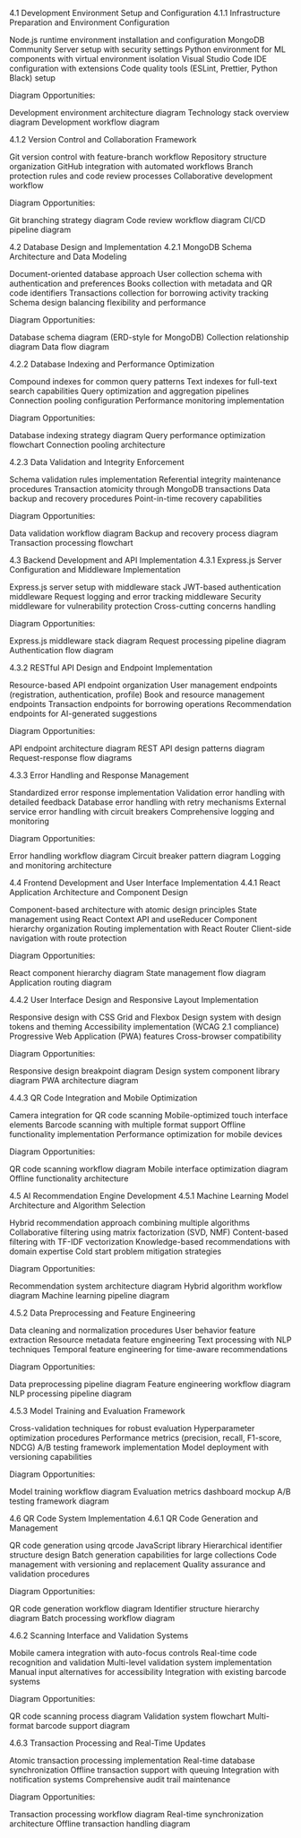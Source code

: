 4.1 Development Environment Setup and Configuration
4.1.1 Infrastructure Preparation and Environment Configuration

Node.js runtime environment installation and configuration
MongoDB Community Server setup with security settings
Python environment for ML components with virtual environment isolation
Visual Studio Code IDE configuration with extensions
Code quality tools (ESLint, Prettier, Python Black) setup

Diagram Opportunities:

Development environment architecture diagram
Technology stack overview diagram
Development workflow diagram

4.1.2 Version Control and Collaboration Framework

Git version control with feature-branch workflow
Repository structure organization
GitHub integration with automated workflows
Branch protection rules and code review processes
Collaborative development workflow

Diagram Opportunities:

Git branching strategy diagram
Code review workflow diagram
CI/CD pipeline diagram


4.2 Database Design and Implementation
4.2.1 MongoDB Schema Architecture and Data Modeling

Document-oriented database approach
User collection schema with authentication and preferences
Books collection with metadata and QR code identifiers
Transactions collection for borrowing activity tracking
Schema design balancing flexibility and performance

Diagram Opportunities:

Database schema diagram (ERD-style for MongoDB)
Collection relationship diagram
Data flow diagram

4.2.2 Database Indexing and Performance Optimization

Compound indexes for common query patterns
Text indexes for full-text search capabilities
Query optimization and aggregation pipelines
Connection pooling configuration
Performance monitoring implementation

Diagram Opportunities:

Database indexing strategy diagram
Query performance optimization flowchart
Connection pooling architecture

4.2.3 Data Validation and Integrity Enforcement

Schema validation rules implementation
Referential integrity maintenance procedures
Transaction atomicity through MongoDB transactions
Data backup and recovery procedures
Point-in-time recovery capabilities

Diagram Opportunities:

Data validation workflow diagram
Backup and recovery process diagram
Transaction processing flowchart


4.3 Backend Development and API Implementation
4.3.1 Express.js Server Configuration and Middleware Implementation

Express.js server setup with middleware stack
JWT-based authentication middleware
Request logging and error tracking middleware
Security middleware for vulnerability protection
Cross-cutting concerns handling

Diagram Opportunities:

Express.js middleware stack diagram
Request processing pipeline diagram
Authentication flow diagram

4.3.2 RESTful API Design and Endpoint Implementation

Resource-based API endpoint organization
User management endpoints (registration, authentication, profile)
Book and resource management endpoints
Transaction endpoints for borrowing operations
Recommendation endpoints for AI-generated suggestions

Diagram Opportunities:

API endpoint architecture diagram
REST API design patterns diagram
Request-response flow diagrams

4.3.3 Error Handling and Response Management

Standardized error response implementation
Validation error handling with detailed feedback
Database error handling with retry mechanisms
External service error handling with circuit breakers
Comprehensive logging and monitoring

Diagram Opportunities:

Error handling workflow diagram
Circuit breaker pattern diagram
Logging and monitoring architecture


4.4 Frontend Development and User Interface Implementation
4.4.1 React Application Architecture and Component Design

Component-based architecture with atomic design principles
State management using React Context API and useReducer
Component hierarchy organization
Routing implementation with React Router
Client-side navigation with route protection

Diagram Opportunities:

React component hierarchy diagram
State management flow diagram
Application routing diagram

4.4.2 User Interface Design and Responsive Layout Implementation

Responsive design with CSS Grid and Flexbox
Design system with design tokens and theming
Accessibility implementation (WCAG 2.1 compliance)
Progressive Web Application (PWA) features
Cross-browser compatibility

Diagram Opportunities:

Responsive design breakpoint diagram
Design system component library diagram
PWA architecture diagram

4.4.3 QR Code Integration and Mobile Optimization

Camera integration for QR code scanning
Mobile-optimized touch interface elements
Barcode scanning with multiple format support
Offline functionality implementation
Performance optimization for mobile devices

Diagram Opportunities:

QR code scanning workflow diagram
Mobile interface optimization diagram
Offline functionality architecture


4.5 AI Recommendation Engine Development
4.5.1 Machine Learning Model Architecture and Algorithm Selection

Hybrid recommendation approach combining multiple algorithms
Collaborative filtering using matrix factorization (SVD, NMF)
Content-based filtering with TF-IDF vectorization
Knowledge-based recommendations with domain expertise
Cold start problem mitigation strategies

Diagram Opportunities:

Recommendation system architecture diagram
Hybrid algorithm workflow diagram
Machine learning pipeline diagram

4.5.2 Data Preprocessing and Feature Engineering

Data cleaning and normalization procedures
User behavior feature extraction
Resource metadata feature engineering
Text processing with NLP techniques
Temporal feature engineering for time-aware recommendations

Diagram Opportunities:

Data preprocessing pipeline diagram
Feature engineering workflow diagram
NLP processing pipeline diagram

4.5.3 Model Training and Evaluation Framework

Cross-validation techniques for robust evaluation
Hyperparameter optimization procedures
Performance metrics (precision, recall, F1-score, NDCG)
A/B testing framework implementation
Model deployment with versioning capabilities

Diagram Opportunities:

Model training workflow diagram
Evaluation metrics dashboard mockup
A/B testing framework diagram


4.6 QR Code System Implementation
4.6.1 QR Code Generation and Management

QR code generation using qrcode JavaScript library
Hierarchical identifier structure design
Batch generation capabilities for large collections
Code management with versioning and replacement
Quality assurance and validation procedures

Diagram Opportunities:

QR code generation workflow diagram
Identifier structure hierarchy diagram
Batch processing workflow diagram

4.6.2 Scanning Interface and Validation Systems

Mobile camera integration with auto-focus controls
Real-time code recognition and validation
Multi-level validation system implementation
Manual input alternatives for accessibility
Integration with existing barcode systems

Diagram Opportunities:

QR code scanning process diagram
Validation system flowchart
Multi-format barcode support diagram

4.6.3 Transaction Processing and Real-Time Updates

Atomic transaction processing implementation
Real-time database synchronization
Offline transaction support with queuing
Integration with notification systems
Comprehensive audit trail maintenance

Diagram Opportunities:

Transaction processing workflow diagram
Real-time synchronization architecture
Offline transaction handling diagram